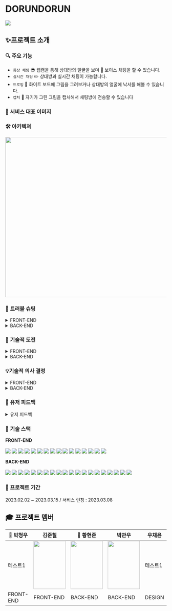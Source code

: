 # DORUNDORUN
<img src="https://user-images.githubusercontent.com/72375179/225020116-beb9fe39-e323-4343-9ec6-b75f105347e2.png"/>

## ✨프로젝트 소개

### 🔍 주요 기능
- `화상 채팅` 😎 웹캠을 통해 상대방의 얼굴을 보며 🎤 보이스 채팅을 할 수 있습니다.
- `실시간 채팅` ✏️ 상대방과 실시간 채팅이 가능합니다. 
- `드로잉` 🎨 화이트 보드에 그림을 그려보거나 상대방의 얼굴에 낙서를 해볼 수 있습니다.
- `캡처` 📸 자기가 그린 그림을 캡처해서 채팅방에 전송할 수 있습니다

### 👀 서비스 대표 이미지

### 🛠 아키텍쳐
<img src="https://user-images.githubusercontent.com/72375179/224369810-e86526cd-5451-4b38-954e-0c818e41b3d8.png" style="width:1000px; height:500px;">

### 🤔 트러블 슈팅
<details>
<summary>FRONT-END</summary>
<div markdown="1">
  <img src="https://user-images.githubusercontent.com/72375179/225014701-bc91f98e-82ec-410f-8f26-fffc887fa4c2.png"/>
  <img src="https://user-images.githubusercontent.com/72375179/225014867-d3ca160e-6ef8-4a00-853d-af6daa656cd3.png"/>
  <img src="https://user-images.githubusercontent.com/72375179/225014963-5bd5fc05-caaa-44c9-8d2e-ca16707c8465.png"/>
  <img src="https://user-images.githubusercontent.com/72375179/225015070-c36a4d01-3ee2-4609-8bf9-f0fec981b782.png"/>
</div>
</details>

<details>
<summary>BACK-END</summary>
<div markdown="1">
  <img src="https://user-images.githubusercontent.com/72375179/224990114-197afb2b-fa33-4ffb-b2cb-8ba4c9cad1c2.png"/>
  <img src="https://user-images.githubusercontent.com/72375179/224991223-a46159a9-472c-49fd-bced-90098f4f6c1d.png"/>
  <img src="https://user-images.githubusercontent.com/72375179/224991324-d1c1a00b-c10f-446a-b27e-83500b89ed87.png"/>
</div>
</details>

### 🎯 기술적 도전
<details>
<summary>FRONT-END</summary>
<div markdown="1">
  <img src="https://user-images.githubusercontent.com/72375179/225019515-062633ee-942e-48af-9d96-95a8f0d97460.png"/>
  <img src="https://user-images.githubusercontent.com/72375179/225019645-bbad88ea-611f-411c-a3ab-9a3c6208dd00.png"/>
  <img src="https://user-images.githubusercontent.com/72375179/225019723-ef087f9d-22a9-4436-928b-7e24c8adbf40.png"/>
  <img src="https://user-images.githubusercontent.com/72375179/225019811-e1b57c29-48ee-4b58-9324-942749b0f8ab.png"/>
</div>
</details>

<details>
<summary>BACK-END</summary>
<div markdown="1">
  <img src="https://user-images.githubusercontent.com/72375179/224991515-d0679ee6-73e0-44c5-b454-56e538d55868.png"/>
  <img src="https://user-images.githubusercontent.com/72375179/224991648-7e37f10a-7c77-4063-8fd4-f9f9349a9280.png"/>
</div>
</details>

### 💡기술적 의사 결정
<details>
<summary>FRONT-END</summary>
<div markdown="1">
  <table>
    <tr>
      <td><b>사용 기술<b></td>
      <td><b>의사 결정<b></td>
      <td><b>결과<b></td>
    </tr>
    <tr>
      <td>canvas</td>
      <td>드로잉 기능을 구현하기 위해 canvas 또는 webGL을 선택할 수 있었고,
canvas가 webGL에 비해 러닝 커브가 낮고, 비교적 간단하게 구현할 수 있다는 장점과 우리 서비스에서는 webGL의 3D기능은 불필요하므로 canvas를 선택함</td>
      <td>canvas의 간단한 사용 방법 덕분에 짧은 기간내에 서비스에서 목표로 하는 드로잉 기능 구현을 구현함</td>
    </tr>
    <tr>
      <td>zustand</td>
      <td>리액트 상태관리를 위해 보편적으로 많이 사용되는 redux의 보일러플레이트 이슈로 인해 더 간결한 방식인 zustand를 도입함</td>
      <td>redux의 보일러플레이트 이슈 없이 간결한 코드로 상태관리가 가능해져 개발과 유지보수 등 작업 효율성이 증가함</td>
    </tr>
    <tr>
      <td>axios</td>
      <td>비동기로 HTTP통신을 하기 위해 브라우저 호환성이 높은 AXIOS를 선택함</td>
      <td>크롬, 파이어폭스, 엣지 등 다양한 브라우저에서 서버통신 기능들이 정상 작동하고, Promise 기반으로 만들어졌기 때문에 원하는 방식으로 데이터 처리 작업이 가능해짐</td>
    </tr>
    <tr>
      <td>styled-components</td>
      <td>모듈성을 위한 css 모델을 문서레벨이 아닌 컴포넌트 레벨로 추상화 한다는 점과 js와 css 사이의 상수와 함수를 쉽게 공유할 수 있고 props를 활용한 조건부 스타일링이 가능하다는 장점이 이번 서비스에 적합하다고 판단하여 도입함</td>
      <td>모듈화와 조건부 스타일링 덕분에 컴포넌트 재활용성이 증가하였고 하나의 컴포넌트로 다양한 처리가 가능해짐</td>
    </tr>
    <tr>
      <td>React-router-dom</td>
      <td>component 구조 덕분에 부분적 변화를 효율적으로 반영 할 수 있다는 리액트의 장점을 극대화 할 수 있다는 점에서 도입함</td>
      <td>컴포넌트 업데이트를 통하여 새로고침을 하지 않고 페이지 이동이 가능해져 유저 입장에서 쾌적한 서비스 이용이 가능해짐</td>
    </tr>
    <tr>
      <td>Intersection-observer</td>
      <td>브라우저 뷰포트(Viewport)와 설정한 요소(Element)의 교차점을 관찰하며, 사용자의 현재 화면에 타겟 요소가 보이는지를 판단하는 것을 기준으로 비동기로 작동하기 때문에 scroll 같은 이벤트 기반의 요소 관찰에서 발생하는 렌더링 성능이나 이벤트 연속 호출 같은 문제 없이 사용 가능하다는 점에서 도입함</td>
      <td>성능적으로 효율적이고 비동기적으로 작동하는 라이브러리의 특성상 랜더링 이슈 없이 무한 스크롤링이 가능해짐</td>
    </tr>
  </table>
</div>
</details>

<details>
<summary>BACK-END</summary>
<div markdown="1">
  <table>
    <tr>
      <td><b>사용 기술<b></td>
      <td><b>의사 결정<b></td>
      <td><b>결과<b></td>
    </tr>
    <tr>
      <td>Openvidu</td>
      <td>프로젝트 초기, Openvidu를 사용하지 않고, WebRTC로만 구현을 시도했지만, 구현 난이도, 플랫폼 간 문제, 안정성 저하 등의 문제가 발생하여 이러한 문제들을 해결하고자Openvidu 사용.</td>
      <td>개발 속도가 올라감, 안정성이 향상됨, 프로젝트 초기 백엔드의 기본 코드 만으로도 프런트엔드에서 다대다 화상,음성 관련 코드 작성 및 테스트가 가능.</td>
    </tr>
    <tr>
      <td>Redis (NoSql)</td>
      <td>1. 애플리케이션이 실행되는 단일 서버에서만 채팅 메시지가 처리되는 문제가 있었음. 이를 해결하기 위해 Redis의 pub/sub을 사용하자는 의견이 나옴
        2. 기존에 RDB로 Refresh Token을 관리해 왔지만, 모든 요청에서 토큰을 검사하고 Database에서 확인하므로, 오버헤드가 클 것으로 판단 + 리프레쉬 토큰의 유효기간이 지나면 스케줄러를 사용해야 하는 불편함이 있다.</td>
      <td>1. Redis의 pub/sub을 사용해서 다수의 서버가 채팅 메시지를 교환 할 수 있는 환경을 구축함.
        <br>
2-1. Redis 의 TimeToLive를 사용하여 삭제기간을 설정함<br>
2-2. 많은 요청들을 Redis로 연결하여 오버헤드를 줄임.</td>
    </tr>
    <tr>
      <td>Refresh Token</td>
      <td>기존 Access Token 하나 만을 사용 시, 서비스 사용자는 자주 로그인을 해야하므로 불편함을 겪고, 그렇다고 Access Token 만료기간을 늘리면 토큰 탈취 시 공격자가 오랜 시간 해당 계정을 사용할 수 있다는 단점이 있다.
그렇기 때문에, Refresh Token을 도입했고, Refresh Token Rotation(1회성 리프레쉬 토큰)을 사용해서, 엑세스 토큰이 만료 시 리프레쉬 토큰이 유효(기간도 유효)할 경우 엑세스, 리프레쉬 토큰 둘 다 재발급하여 Refresh Token이 2번 이상 사용 된다면 탈취됐다는 것을 확인할 수 있다. 또한 Database에서 Refersh Token을 삭제하면 해당 유저의 접근을 차단할 수 있고, 이러한 로직들로 인해 Database 오버헤드가 많이 생길 것으로 예상, Redis를 사용하였다.</td>
      <td>1. Access Token이 만료되더라도, Refresh Token으로 재발급 받으면서 로그인을 하여 사용자의 편리함 증가.<br>
        2. Refresh Token으로 재발급 할때 AT, RT 둘 다 재발급 받으므로, Refresh Token은 1회성으로만 사용할 수 있고 2번 이상 사용된다면 탈취 됐다는 것을 가정할 수 있음.<br>
3. 또한 RT로 AT, RT 재발급 시 RT의 만료기간 자체도 계속 길어지므로 사용자의 자동 로그인 기간이 더 늘어난다. → 토큰이 계속 바뀌므로 보안성을 높임</td>
    </tr>
    <tr>
      <td>logback</td>
      <td>서버를 배포하고 나면 실시간으로 로그를 확인하지 못해 어디서 오류가 생겼는지 판단하기 어려웠음. 로그를 실시간으로 확인하기 위해서 logback을 사용해서 AWS CloudWatch에 저장을 하기로 결정함.</td>
      <td>1. logback을 사용해서 CloudWatch에 로그를 저장 가능함<br>
2. CloudWatch를 통해 로그를 실시간으로 확인할 수 있게 되었음</td>
    </tr>
    <tr>
      <td>Grafana</td>
      <td>서버의 CPU 사용량이 높아 다운이 되었던 문제가 생겼었고, 이를 통해 모니터링의 필요성을 느끼게됨. 프로메테우스를 통해 메트릭 정보를 수집하고 그라파나를 이용해서 모니터링을 하자고 결정함</td>
      <td>1. 트래픽, 메모리, CPU 사용량을 실시간으로 모니터링 할 수 있게 되었음.<br>
2. 알림 기능을 구현하여 메모리, CPU 사용량이 높을때 Slack으로 메시지가 갈 수 있도록 구현함.</td>
    </tr>
  </table>
</div>
</details>

### 🔧 유저 피드백
<details>
<summary>유저 피드백</summary>
<div markdown="1">
  <img src="https://user-images.githubusercontent.com/72375179/224991893-b6ab24a2-09cb-44f9-8999-2d7a52628e1e.png"/>
</div>
</details>



### 🏅 기술 스택

**FRONT-END**
<br></br>
<img src="https://img.shields.io/badge/REACT-00D8FF?style=flat-square&logo=REACT&logoColor=white"/>
<img src="https://img.shields.io/badge/AXIOS-5A29E4?style=flat-square&logo=Axios&logoColor=white"/>
<img src="https://img.shields.io/badge/JAVASCRIPT-F7DF1E?style=flat-square&logo=JAVASCRIPT&logoColor=white"/>
<img src="https://img.shields.io/badge/VERCEL-000000?style=flat-square&logo=VERCEL&logoColor=white"/>
<img src="https://img.shields.io/badge/REACT ROUTER-CC3D3D?style=flat-square&logo=REACT ROUTER&logoColor=white"/>
<img src="https://img.shields.io/badge/STYLED-COMPONENTS-DB7093?style=flat-square&logo=STYLED-COMPONENTS&logoColor=white"/>
<img src="https://img.shields.io/badge/ZUSTAND-1DDB16?style=flat-square&logo=ZUSTAND&logoColor=white"/>
<img src="https://img.shields.io/badge/WEBRTC-000000?style=flat-square&logo=webrtc&logoColor=white"/>
<img src="https://img.shields.io/badge/OPENVIDU-1DDB16?style=flat&logo=OPENVIDU&logoColor=white"/>
<img src="https://img.shields.io/badge/MUI-007FFF?style=flat-square&logo=MUI&logoColor=white"/>
<img src="https://img.shields.io/badge/REACT-COLORPALETTE-FF4154?style=flat-square&logo=&logoColor=white"/>
<img src="https://img.shields.io/badge/REACT QUERY-FF4154?style=flat-square&logo=REACT QUERY&logoColor=white"/>
<img src="https://img.shields.io/badge/HTML5-CANVAS-F68D2E?style=flat-square&logo=&logoColor=white"/>
<img src="https://img.shields.io/badge/INTERSECTION OBSERVER-3B7D1C?style=flat-square&logo=&logoColor=white"/>
<img src="https://img.shields.io/badge/SockJS-000000?style=flat-square&logo=SockJS&logoColor=white"/>
<img src="https://img.shields.io/badge/STOMP-000000?style=flat-square&logo=STOMP&logoColor=white"/>


**BACK-END**
<br></br>
<img src="https://img.shields.io/badge/SPRING BOOT-1DDB16?style=flat-square&logo=springboot&logoColor=white"/>
<img src="https://img.shields.io/badge/SPRING SECURITY-1DDB16?style=flat-square&logo=springsecurity&logoColor=white"/>
<img src="https://img.shields.io/badge/OAUTH2-000000?style=flat-square&logo=OAUTH2&logoColor=white"/>
<img src="https://img.shields.io/badge/JWT-000000?style=flat-square&logo=JWT&logoColor=white"/>
<img src="https://img.shields.io/badge/REDIS-FF0000?style=flat-square&logo=redis&logoColor=white"/>
<img src="https://img.shields.io/badge/MYSQL-4374D9?style=flat-square&logo=mysql&logoColor=white"/>
<img src="https://img.shields.io/badge/WEBRTC-000000?style=flat-square&logo=webrtc&logoColor=white"/>
<img src="https://img.shields.io/badge/AMAZON RDS-4374D9?style=flat-square&logo=amazonrds&logoColor=white"/>
<img src="https://img.shields.io/badge/AMAZON S3-ABF200?style=flat-square&logo=amazons3&logoColor=white"/>
<img src="https://img.shields.io/badge/AMAZON EC2-FFBB00?style=flat-square&logo=AMAZON EC2&logoColor=white"/>
<img src="https://img.shields.io/badge/DOCKER-2496ED?style=flat&logo=Docker&logoColor=white"/>
<img src="https://img.shields.io/badge/GITHUB-000000?style=flat&logo=GITHUB&logoColor=white"/>
<img src="https://img.shields.io/badge/GITHUB ACTIONS-0054FF?style=flat&logo=GITHUB ACTIONS&logoColor=white"/>
<img src="https://img.shields.io/badge/NGINX-1DDB16?style=flat&logo=NGINX&logoColor=white"/>
<img src="https://img.shields.io/badge/KURENTO-000000?style=flat&logo=KURENTO&logoColor=white"/>
<img src="https://img.shields.io/badge/OPENVIDU-1DDB16?style=flat&logo=OPENVIDU&logoColor=white"/>
<img src="https://img.shields.io/badge/AMAZON ROUTER 53-FFBB00?style=flat-square&logo=AMAZON ROUTER 53&logoColor=white"/>
<img src="https://img.shields.io/badge/HTTPS-FF5E00?style=flat-square&logo=HTTPS&logoColor=white"/>
<img src="https://img.shields.io/badge/SockJS-000000?style=flat-square&logo=SockJS&logoColor=white"/>
<img src="https://img.shields.io/badge/STOMP-000000?style=flat-square&logo=STOMP&logoColor=white"/>

### 📆 프로젝트 기간
2023.02.02 ~ 2023.03.15 / 서비스 런칭 : 2023.03.08

## 🎓 프로젝트 멤버
| 🔰 박청우 | 김준철 | 🔰 황현준 | 박관우 | 우채윤 |
| ------ | --- | --- | --- | --- | 
| 테스트1 | <img src="https://user-images.githubusercontent.com/72375179/224364990-584c5d45-246a-4afc-93d2-2e00d483e1ec.png" style="width:100px; height:150px;"> | <img src="https://user-images.githubusercontent.com/72375179/224364427-e93e2f20-f86b-49ed-b84c-eba520664d3b.png" style="width:100px; height:150px;"> | <img src="https://user-images.githubusercontent.com/72375179/224364345-707629db-c838-49c5-9124-e609f44c0277.png" style="width:100px; height:150px;"> | 테스트1 |
| FRONT-END | FRONT-END | BACK-END | BACK-END | DESIGN |
